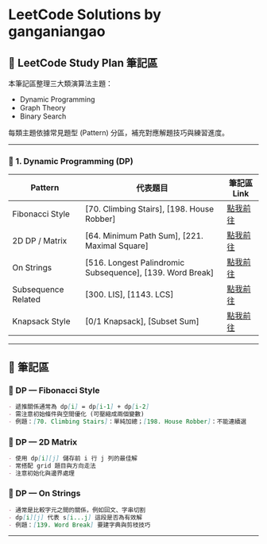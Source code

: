 # LeetCode Solutions by ganganiangao

## 🧠 LeetCode Study Plan 筆記區

本筆記區整理三大類演算法主題：
* Dynamic Programming
* Graph Theory
* Binary Search

每類主題依據常見題型 (Pattern) 分區，補充對應解題技巧與練習進度。

---

### 📘 1. Dynamic Programming (DP)

| Pattern                | 代表題目                                                        | 筆記區 Link                     |
| ---------------------- | ----------------------------------------------------------- | ---------------------------- |
|  Fibonacci Style     | \[70. Climbing Stairs], \[198. House Robber]                | [點我前往](#dp--fibonacci-style) |
|  2D DP / Matrix      | \[64. Minimum Path Sum], \[221. Maximal Square]             | [點我前往](#dp--2d-matrix)       |
|  On Strings          | \[516. Longest Palindromic Subsequence], \[139. Word Break] | [點我前往](#dp--on-strings)      |
|  Subsequence Related | \[300. LIS], \[1143. LCS]                                   | [點我前往](#dp--subsequence)     |
|  Knapsack Style      | \[0/1 Knapsack], \[Subset Sum]                              | [點我前往](#dp--knapsack)        |

---

## 📝 筆記區

### 🔹 DP — Fibonacci Style

```md
- 遞推關係通常為 dp[i] = dp[i-1] + dp[i-2]
- 需注意初始條件與空間優化 (可壓縮成兩個變數)
- 例題：[70. Climbing Stairs]：單純加總；[198. House Robber]：不能連續選
```

### 🔹 DP — 2D Matrix

```md
- 使用 dp[i][j] 儲存前 i 行 j 列的最佳解
- 常搭配 grid 題目與方向走法
- 注意初始化與邊界處理
```

### 🔹 DP — On Strings

```md
- 通常是比較字元之間的關係，例如回文、字串切割
- dp[i][j] 代表 s[i...j] 這段是否為有效解
- 例題：[139. Word Break] 要建字典與剪枝技巧
```

---

